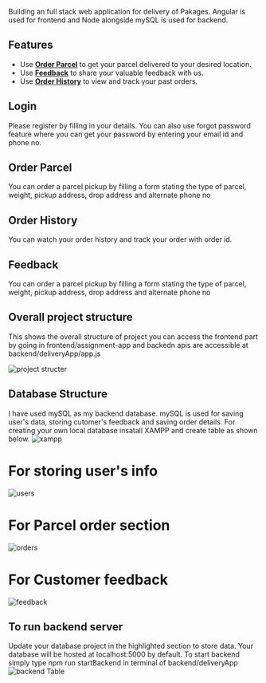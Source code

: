 Building an full stack web application for delivery of Pakages. Angular is used for frontend and Node alongside mySQL is used for backend. 

## Features

- Use [**Order Parcel**](#delivery) to get your parcel delivered to your desired location.
- Use [**Feedback**](#feedback) to share your valuable feedback with us. 
- Use [**Order History**](#feedback) to view and track your past orders.

<!-- ## Demo
You can view the demo and detailed description of the application by viewing the youtube video that I made for the same. 
Link - {https://www.youtube.com/watch?v=-q_-vSbUMpI} -->

## Login  
Please register by filling in your details. You can also use forgot password feature where you can get your password by entering your email id and phone no. 

## Order Parcel
You can order a parcel pickup by filling a form stating the type of parcel, weight, pickup address, drop address and alternate phone no

## Order History
You can watch your order history and track your order with order id. 

## Feedback
You can order a parcel pickup by filling a form stating the type of parcel, weight, pickup address, drop address and alternate phone no

## Overall project structure
This shows the overall structure of project you can access the frontend part by going in frontend/assignment-app and backedn apis are accessible at backend/deliveryApp/app.js

![project structer](https://user-images.githubusercontent.com/56435229/156176005-8f482499-5933-427f-a9da-56bcaeda21f8.png)

## Database Structure 
I have used mySQL as my backend database. mySQL is used for saving user's data, storing cutomer's feedback and saving order details. For creating your own local database insatall XAMPP and create table as shown below. 
![xampp](https://user-images.githubusercontent.com/56435229/156175116-c0dd7ddc-36c2-4721-bda3-a461c5c41a6e.png)

# For storing user's info 
![users](https://user-images.githubusercontent.com/56435229/156175093-14f0d561-9ae8-4b40-a545-4d9df7411352.png)

# For Parcel order section
![orders](https://user-images.githubusercontent.com/56435229/156175034-354bfe85-9ae9-49be-bfa3-f61c5fc163a4.png)

# For Customer feedback
![feedback](https://user-images.githubusercontent.com/56435229/156174949-eff746d3-8fde-46e9-b4e2-b8e4fe4b9ab9.png)

## To run backend server
Update your database project in the highlighted section to store data. Your database will be hosted at localhost:5000 by default. To start backend simply type npm run startBackend in terminal of backend/deliveryApp
![backend Table](https://user-images.githubusercontent.com/56435229/156174705-db251adb-6933-4496-b9be-afc33b7579e7.png)

